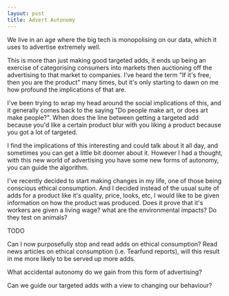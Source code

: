 ```yaml
---
layout: post
title: Advert Autonomy
---
```


We live in an age where the big tech is monopolising on our data, which it uses to advertise extremely well.

This is more than just making good targeted adds, it ends up being an exercise of categorising consumers into markets then auctioning off the advertising to that market to companies. I've heard the term "If it's free, then you are the product" many times, but it's only starting to dawn on me how profound the implications of that are.

I've been trying to wrap my head around the social implications of this, and it generally comes back to the saying "Do people make art, or does art make people?". When does the line between getting a targeted add because you'd like a certain product blur with you liking a product because you got a lot of targeted.

I find the implications of this interesting and could talk about it all day, and sometimes you can get a little bit doomer about it. However I had a thought, with this new world of advertising you have some new forms of autonomy, you can guide the algorithm. 

I've recently decided to start making changes in my life, one of those being conscious ethical consumption. And I decided instead of the usual suite of adds for a product like it's quality, price, looks, etc, I would like to be given information on how the product was produced. Does it prove that it's workers are given a living wage? what are the environmental impacts? Do they test on animals?


TODO 

Can I now purposefully stop and read adds on ethical consumption? Read news articles on ethical consumption (i.e. Tearfund reports), will this result in me more likely to be served up more adds. 

What accidental autonomy do we gain from this form of advertising?

Can we guide our targeted adds with a view to changing our behaviour?